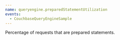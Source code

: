 ```yaml
---
name: queryengine.preparedStatementUtilization
events:
  - CouchbaseQueryEngineSample
---
```


Percentage of requests that are prepared statements.